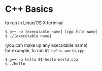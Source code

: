 # C++ Basics

to run in Linux/OS X terminal 

```
$ g++ -o [executable name] [cpp file name]
$ ./[executable name] 
```
(you can make up any executable name)  
for example, to run `01-hello-world.cpp`: 

```
$ g++ -o hello 01-hello-world.cpp
$ ./hello 
```